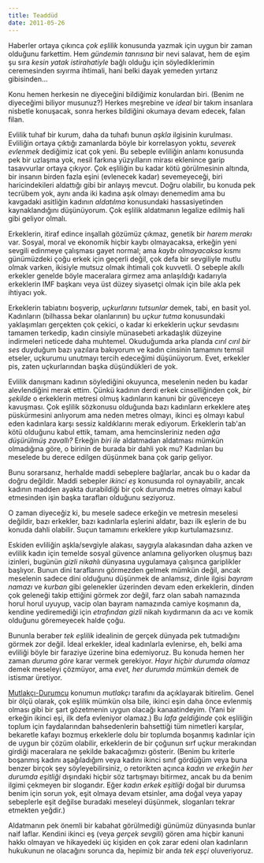 ```yaml
---
title: Teaddüd
date: 2011-05-26
---
```


Haberler ortaya çıkınca *çok eşlilik* konusunda yazmak için uygun bir
zaman olduğunu farkettim. Hem *gündemin tanrısına* bir nevi salavat, hem
de eşim şu sıra *kesin yatak istirahatiyle* bağlı olduğu için
söylediklerimin ceremesinden sıyırma ihtimali, hani belki dayak yemeden
yırtarız gibisinden…

Konu hemen herkesin ne diyeceğini bildiğimiz konulardan biri. (Benim ne
diyeceğimi biliyor musunuz?) Herkes meşrebine ve *ideal* bir takım
insanlara nisbetle konuşacak, sonra herkes bildiğini okumaya devam
edecek, falan filan.

Evlilik tuhaf bir kurum, daha da tuhafı bunun *aşkla* ilgisinin
kurulması. Evliliğin ortaya çıktığı zamanlarda böyle bir korrelasyon
yoktu, *severek evlenmek* dediğimiz icat çok yeni. Bu sebeple evliliğin
anlamı konusunda pek bir uzlaşma yok, nesil farkına yüzyılların mirası
eklenince garip tasavvurlar ortaya çıkıyor. Çok eşliliğin bu kadar kötü
görülmesinin altında, bir insanın birden fazla eşini (evlenecek kadar)
sevemeyeceği, biri haricindekileri aldattığı gibi bir anlayış mevcut.
Doğru olabilir, bu konuda pek tecrübem yok, aynı anda iki kadına aşık
olmayı denemedim ama bu kavgadaki asitliğin kadının *aldatılma*
konusundaki hassasiyetinden kaynaklandığını düşünüyorum. Çok eşlilik
aldatmanın legalize edilmiş hali gibi geliyor olmalı.

Erkeklerin, itiraf edince inşallah gözümüz çıkmaz, genetik bir *harem
merakı* var. Sosyal, moral ve ekonomik hiçbir kaybı olmayacaksa, erkeğin
yeni sevgili edinmeye çalışması gayet normal; ama *kaybı olmayacaksa*
kısmı günümüzdeki çoğu erkek için geçerli değil, çok defa bir sevgiliyle
mutlu olmak varken, ikisiyle mutsuz olmak ihtimali çok kuvvetli. O
sebeple akıllı erkekler genelde böyle maceralara girmez ama anlaşıldığı
kadarıyla erkeklerin IMF başkanı veya üst düzey siyasetçi olmak için
bile akla pek ihtiyacı yok.

Erkeklerin tabiatını boşverip, *uçkurlarını tutsunlar* demek, tabi, en
basit yol. Kadınların (bilhassa bekar olanlarının) bu *uçkur tutma*
konusundaki yaklaşımları gerçekten çok çekici, o kadar ki erkeklerin
uçkur sevdasını tamamen terkedip, kadın cinsiyle münasebeti arkadaşlık
düzeyine indirmeleri neticede daha muhtemel. Okuduğumda arka planda
*cırıl cırıl bir ses* duyduğum bazı yazılara bakıyorum ve kadın cinsinin
tamamını temsil etseler, uçkurumu unutmayı tercih edeceğimi düşünüyorum.
Evet, erkekler pis, zaten uçkurlarından başka düşündükleri de yok.

Evlilik danışmanı kadının söylediğini okuyunca, meselenin neden bu kadar
alevlendiğini merak ettim. Çünkü kadının derdi erkek cinselliğinden çok,
*bir şekilde* o erkeklerin metresi olmuş kadınların kanuni bir güvenceye
kavuşması. Çok eşlilik sözkonusu olduğunda bazı kadınların erkeklere
ateş püskürmesini anlıyorum ama neden metres olmayı, ikinci eş olmayı
kabul eden kadınlara karşı sessiz kaldıklarını merak ediyorum.
Erkeklerin tab'an kötü olduğunu kabul ettik, tamam, ama hemcinsleriniz
neden *ağa düşürülmüş zavallı?* Erkeğin *biri ile* aldatmadan aldatması
mümkün olmadığına göre, o birinin de burada bir dahli yok mu? Kadınları
bu meselede bu derece edilgen düşünmek bana çok garip geliyor.

Bunu sorarsanız, herhalde maddi sebeplere bağlarlar, ancak bu o kadar da
doğru değildir. Maddi sebepler *ikinci eş* konusunda rol oynayabilir,
ancak kadının madden ayakta durabildiği bir çok durumda metres olmayı
kabul etmesinden işin başka tarafları olduğunu seziyoruz.

O zaman diyeceğiz ki, bu mesele sadece erkeğin ve metresin meselesi
değildir, bazı erkekler, bazı kadınlarla eşlerini aldatır, bazı ilk
eşlerin de bu konuda dahli olabilir. Suçun tamamını erkeklere yıkıp
kurtulamazsınız.

Eskiden evliliğin aşkla/sevgiyle alakası, saygıyla alakasından daha
azken ve evlilik kadın için temelde sosyal güvence anlamına geliyorken
oluşmuş bazı izinleri, bugünün *gizli nikahlı* dünyasına uygulamaya
çalışınca gariplikler başlıyor. Bunun dini taraflarını görmezden gelmek
mümkün değil, ancak meselenin sadece dini olduğunu düşünmek de anlamsız,
dinle ilgisi *bayram namazı* ve *kurban* gibi gelenekler üzerinden devam
eden erkeklerin, dinden çok geleneği takip ettiğini görmek zor değil,
farz olan sabah namazında horul horul uyuyup, vacip olan bayram
namazında camiye koşmanın da, kendine yediremediği için *etrafından
gizli* nikah kıydırmanın da acı ve komik olduğunu göremeyecek halde
çoğu.

Bununla beraber *tek eşlilik* idealinin de gerçek dünyada pek
tutmadığını görmek zor değil. İdeal erkekler, ideal kadınlarla
evlenirse, eh, belki ama evliliği böyle bir faraziye üzerine bina
edemiyoruz. Bu konuda hemen her zaman *duruma göre* karar vermek
gerekiyor. *Hayır hiçbir durumda olamaz* demek meseleyi çözmüyor, ama
*evet, her durumda mümkün* demek de istismar üretiyor.

[Mutlakçı-Durumcu](http://blog.eminresah.com/?p=371) konumun *mutlakçı*
tarafını da açıklayarak bitirelim. Genel bir ölçü olarak, çok eşlilik
mümkün olsa bile, ikinci eşin daha önce evlenmiş olması gibi bir şart
gözetmenin uygun olacağı kanaatindeyim. (Yani bir erkeğin ikinci eşi,
ilk defa evleniyor olamaz.) Bu *lafa geldiğinde* çok eşliliğin toplum
için faydalarından bahsedenlerin bahsettiği tüm nimetleri karşılar,
bekaretle kafayı bozmuş erkeklerle dolu bir toplumda boşanmış kadınlar
için de uygun bir çözüm olabilir, erkeklerin de bir çoğunun sırf uçkur
merakından girdiği maceralara ne şekilde bakacağımızı gösterir. (Benim
bu kriterle boşanmış kadını aşağıladığım veya kadını ikinci sınıf
gördüğüm veya buna benzer birçok şey söyleyebilirsiniz, o retorikten
açınca *kadın ve erkeğin her durumda eşitliği* dışındaki hiçbir söz
tartışmayı bitirmez, ancak bu da benim ilgimi çekmeyen bir slogandır.
Eğer *kadın erkek eşitliği* doğal bir durumsa benim için sorun yok, eşit
olmaya devam etsinler, ama doğal veya yapay sebeplerle eşit değilse
buradaki meseleyi düşünmek, sloganları tekrar etmekten yeğdir.)

Aldatmanın pek önemli bir kabahat görülmediği günümüz dünyasında bunlar
naif laflar. Kendini ikinci eş (veya *gerçek sevgili*) gören ama hiçbir
kanuni hakkı olmayan ve hikayedeki üç kişiden en çok zarar edeni olan
kadınların hukukunun ne olacağını sorunca da, hepimiz bir anda *tek
eşçi* oluveriyoruz.

